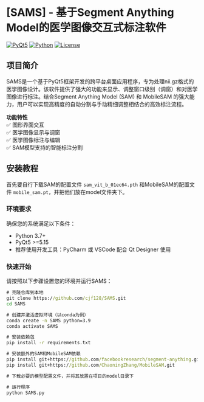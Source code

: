 # [SAMS] - 基于Segment Anything Model的医学图像交互式标注软件

[![PyQt5](https://img.shields.io/badge/PyQt-5.15+-green.svg)](https://pypi.org/project/PyQt5/)
[![Python](https://img.shields.io/badge/Python-3.7+-blue.svg)](https://www.python.org/)
[![License](https://img.shields.io/badge/License-GPLv3-red.svg)](LICENSE)

## 项目简介
SAMS是一个基于PyQt5框架开发的跨平台桌面应用程序，专为处理nii.gz格式的医学图像设计。该软件提供了强大的功能来显示、调整窗口级别（调窗）和对医学图像进行标注。结合Segment Anything Model (SAM) 和 MobileSAM 的强大能力，用户可以实现高精度的自动分割与手动精细调整相结合的高效标注流程。

**功能特性**  
✅ 图形界面交互  
✅ 医学图像显示与调窗  
✅ 医学图像标注与编辑  
✅ SAM模型支持的智能标注分割  

## 安装教程
首先要自行下载SAM的配置文件 `sam_vit_b_01ec64.pth` 和MobileSAM的配置文件 `mobile_sam.pt`，并把他们放在model文件夹下。

### 环境要求
确保您的系统满足以下条件：
- Python 3.7+
- PyQt5 >=5.15
- 推荐使用开发工具：PyCharm 或 VSCode 配合 Qt Designer 使用

### 快速开始
请按照以下步骤设置您的环境并运行SAMS：

```cmd
# 克隆仓库到本地
git clone https://github.com/cjf128/SAMS.git
cd SAMS

# 创建并激活虚拟环境（以conda为例）
conda create -n SAMS python=3.9
conda activate SAMS

# 安装依赖包
pip install -r requirements.txt

# 安装额外的SAM和MobileSAM依赖
pip install git+https://github.com/facebookresearch/segment-anything.git
pip install git+https://github.com/ChaoningZhang/MobileSAM.git

# 下载必要的模型配置文件，并将其放置在项目的model目录下

# 运行程序
python SAMS.py
```
